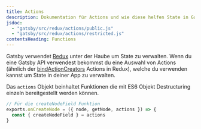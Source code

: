 ```yaml
---
title: Actions
description: Dokumentation für Actions und wie diese helfen State in Gatsby zu manipulieren
jsdoc:
  - "gatsby/src/redux/actions/public.js"
  - "gatsby/src/redux/actions/restricted.js"
contentsHeading: Functions
---
```


Gatsby verwendet [Redux](http://redux.js.org) unter der Haube um State zu verwalten. Wenn du eine Gatsby API verwendest bekommst du eine Auswahl von Actions (ähnlich der [bindActionCreators](https://redux.js.org/api/bindactioncreators/) Actions in Redux), welche du verwenden kannst um State in deiner App zu verwalten.

Das `actions` Objekt beinhaltet Funktionen die mit ES6 Objekt Destructuring einzeln bereitgestellt werden können.

```javascript
// Für die createNodeField Funktion
exports.onCreateNode = ({ node, getNode, actions }) => {
  const { createNodeField } = actions
}
```
